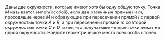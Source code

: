 Даны две окружности, которые имеют хотя бы одну общую точку. Точка $M$ называется \emph{особой}, если две различные прямые $l$ и $m$, проходящие через $M$ и образующие при пересечении прямой $l$ с первой окружностью точки $A$ и $B$, а при пересечении прямой $m$ со второй окружностью точки $C$ и $D$ такие, что получаемые четыре точки лежат на одной окружности. Найдите геометрическое место всех особых точек.
